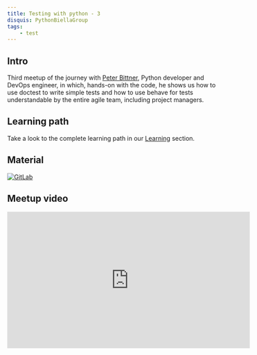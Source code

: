 ```yaml
---
title: Testing with python - 3
disquis: PythonBiellaGroup
tags:
    - test
---
```


## Intro

Third meetup of the journey with [Peter Bittner](https://www.linkedin.com/in/peterbittner/), Python developer and DevOps engineer, in which, hands-on with the code, he shows us how to use doctest to write simple tests and how to use behave for tests understandable by the entire agile team, including project managers.

## Learning path

Take a look to the complete learning path in our [Learning](../../../learning/learning_path/pytesting/index.en.md) section.

## Material

[![GitLab](https://img.shields.io/badge/gitlab-%23181717.svg?style=for-the-badge&logo=gitlab&logoColor=white)](https://gitlab.com/pythonbiellagroup/testinginpython)

## Meetup video
<iframe width="560" height="315" src="https://www.youtube.com/embed/yEGS0IlTx6o?si=BkXBYT8AOGbwfDV_" title="YouTube video player" frameborder="0" allow="accelerometer; autoplay; clipboard-write; encrypted-media; gyroscope; picture-in-picture; web-share" allowfullscreen></iframe>